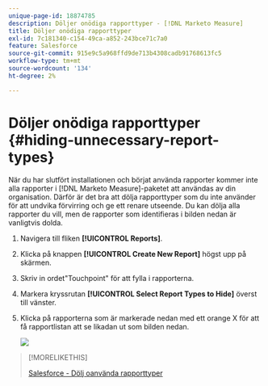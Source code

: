 ```yaml
---
unique-page-id: 18874785
description: Döljer onödiga rapporttyper - [!DNL Marketo Measure]
title: Döljer onödiga rapporttyper
exl-id: 7c181340-c154-49ca-a852-243bce71c7a0
feature: Salesforce
source-git-commit: 915e9c5a968ffd9de713b4308cadb91768613fc5
workflow-type: tm+mt
source-wordcount: '134'
ht-degree: 2%

---
```


# Döljer onödiga rapporttyper {#hiding-unnecessary-report-types}

När du har slutfört installationen och börjat använda rapporter kommer inte alla rapporter i [!DNL Marketo Measure]-paketet att användas av din organisation. Därför är det bra att dölja rapporttyper som du inte använder för att undvika förvirring och ge ett renare utseende. Du kan dölja alla rapporter du vill, men de rapporter som identifieras i bilden nedan är vanligtvis dolda.

1. Navigera till fliken **[!UICONTROL Reports]**.

1. Klicka på knappen **[!UICONTROL Create New Report]** högst upp på skärmen.

1. Skriv in ordet&quot;Touchpoint&quot; för att fylla i rapporterna.

1. Markera kryssrutan **[!UICONTROL Select Report Types to Hide]** överst till vänster.

1. Klicka på rapporterna som är markerade nedan med ett orange X för att få rapportlistan att se likadan ut som bilden nedan.

   ![](assets/1-4.png)

>[!MORELIKETHIS]
>
>[Salesforce - Dölj oanvända rapporttyper](https://help.salesforce.com/articleView?id=release-notes.rn_analytics_hide_report_types.htm&amp;type=5&amp;language=en_us)
